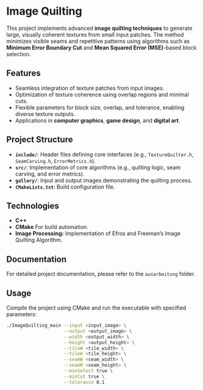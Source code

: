 # Image Quilting

This project implements advanced **image quilting techniques** to generate large, visually coherent textures from small input patches. The method minimizes visible seams and repetitive patterns using algorithms such as **Minimum Error Boundary Cut** and **Mean Squared Error (MSE)**-based block selection.

## Features
- Seamless integration of texture patches from input images.
- Optimization of texture coherence using overlap regions and minimal cuts.
- Flexible parameters for block size, overlap, and tolerance, enabling diverse texture outputs.
- Applications in **computer graphics**, **game design**, and **digital art**.

## Project Structure
- **`include/`**: Header files defining core interfaces (e.g., `TextureQuilter.h`, `SeamCarving.h`, `ErrorMetrics.h`).
- **`src/`**: Implementation of core algorithms (e.g., quilting logic, seam carving, and error metrics).
- **`gallery/`**: Input and output images demonstrating the quilting process.
- **`CMakeLists.txt`**: Build configuration file.

## Technologies
- **C++** 
- **CMake** For build automation.
- **Image Processing:** Implementation of Efros and Freeman’s Image Quilting Algorithm.

## Documentation

For detailed project documentation, please refer to the `ausarbeitung` folder.

## Usage
Compile the project using CMake and run the executable with specified parameters:

```bash
./ImageQuilting_main --input <input_image> \
                     --output <output_image> \
                     --width <output_width> \
                     --height <output_height> \
                     --tileW <tile_width> \
                     --tileH <tile_height> \
                     --seamW <seam_width> \
                     --seamH <seam_height> \
                     --mseSelect true \
                     --minCut true \
                     --tolerance 0.1



